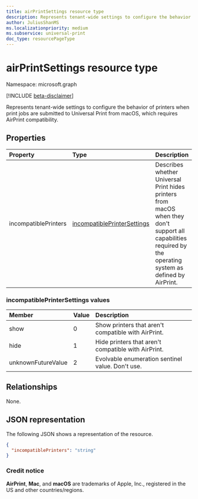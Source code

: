 ```yaml
---
title: airPrintSettings resource type
description: Represents tenant-wide settings to configure the behavior of printers when print jobs are submitted to Universal Print from macOS, which requires AirPrint compatibility.
author: JuliusShanMS
ms.localizationpriority: medium
ms.subservice: universal-print
doc_type: resourcePageType
---
```


# airPrintSettings resource type

Namespace: microsoft.graph

[!INCLUDE [beta-disclaimer](../../includes/beta-disclaimer.md)]

Represents tenant-wide settings to configure the behavior of printers when print jobs are submitted to Universal Print from macOS, which requires AirPrint compatibility.

## Properties
|Property|Type|Description|
|:---|:---|:---|
|incompatiblePrinters|[incompatiblePrinterSettings](#incompatibleprintersettings-values)|Describes whether Universal Print hides printers from macOS when they don't support all capabilities required by the operating system as defined by AirPrint.|

### incompatiblePrinterSettings values 

|Member|Value|Description|
|:---|:---|:---|
|show|0|Show printers that aren't compatible with AirPrint.|
|hide|1|Hide printers that aren't compatible with AirPrint.|
|unknownFutureValue|2|Evolvable enumeration sentinel value. Don't use.|

## Relationships
None.

## JSON representation
The following JSON shows a representation of the resource.
<!-- {
  "blockType": "resource",
  "@odata.type": "microsoft.graph.airPrintSettings"
}
-->
``` json
{
  "incompatiblePrinters": "string"
}
```

### Credit notice

**AirPrint**, **Mac**, and **macOS** are trademarks of Apple, Inc., registered in the US and other countries/regions.
